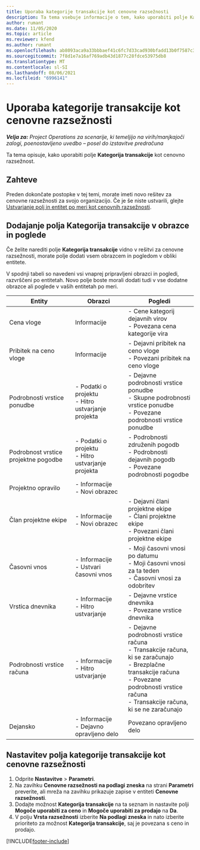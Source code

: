 ```yaml
---
title: Uporaba kategorije transakcije kot cenovne razsežnosti
description: Ta tema vsebuje informacije o tem, kako uporabiti polje Kategorija transakcije kot cenovno razsežnost.
author: rumant
ms.date: 11/05/2020
ms.topic: article
ms.reviewer: kfend
ms.author: rumant
ms.openlocfilehash: ab8093aca9a33bbbaef41c6fc7d33cad930bfadd13b0f7587c3de9032ac0d630
ms.sourcegitcommit: 7f8d1e7a16af769adb43d1877c28fdce53975db8
ms.translationtype: MT
ms.contentlocale: sl-SI
ms.lasthandoff: 08/06/2021
ms.locfileid: "6996141"
---
```

# <a name="use-transaction-category-as-a-pricing-dimension"></a>Uporaba kategorije transakcije kot cenovne razsežnosti


_**Velja za:** Project Operations za scenarije, ki temeljijo na virih/manjkajoči zalogi, poenostavljeno uvedbo – posel do izstavitve predračuna_


Ta tema opisuje, kako uporabiti polje **Kategorija transakcije** kot cenovno razsežnost. 

## <a name="prerequisites"></a>Zahteve
Preden dokončate postopke v tej temi, morate imeti novo rešitev za cenovne razsežnosti za svojo organizacijo. Če je še niste ustvarili, glejte [Ustvarjanje polj in entitet po meri kot cenovnih razsežnosti](create-custom-fields-entities-pricing-dimensions.md).

## <a name="add-the-transaction-category-field-to-forms-and-views"></a>Dodajanje polja Kategorija transakcije v obrazce in poglede
Če želite narediti polje **Kategorija transakcije** vidno v rešitvi za cenovne razsežnosti, morate polje dodati vsem obrazcem in pogledom v obliki entitete.

V spodnji tabeli so navedeni vsi vnaprej pripravljeni obrazci in pogledi, razvrščeni po entitetah. Novo polje boste morali dodati tudi v vse dodatne obrazce ali poglede v vaših entitetah po meri.

|  Entity        | Obrazci     |Pogledi        |
| ------------------------------|---------------------------------|----------------------------------|
|  Cena vloge| Informacije |- Cene kategorij dejavnih virov<br> - Povezana cena kategorije vira |
|  Pribitek na ceno vloge| Informacije|- Dejavni pribitek na ceno vloge<br>- Povezani pribitek na ceno vloge |
|  Podrobnosti vrstice ponudbe|- Podatki o projektu<br>- Hitro ustvarjanje projekta| - Dejavne podrobnosti vrstice ponudbe<br>- Skupne podrobnosti vrstice ponudbe<br>- Povezane podrobnosti vrstice ponudbe |
|  Podrobnost vrstice projektne pogodbe|- Podatki o projektu<br>- Hitro ustvarjanje projekta|- Podrobnosti združenih pogodb<br>- Podrobnosti dejavnih pogodb<br>- Povezane podrobnosti pogodbe |
|  Projektno opravilo|- Informacije<br>- Novi obrazec| &nbsp; |
|  Član projektne ekipe|- Informacije<br>- Novi obrazec|- Dejavni člani projektne ekipe<br>- Člani projektne ekipe<br>- Povezani člani projektne ekipe |
|  Časovni vnos|- Informacije<br>- Ustvari časovni vnos|- Moji časovni vnosi po datumu<br>- Moji časovni vnosi za ta teden<br>- Časovni vnosi za odobritev|
|  Vrstica dnevnika|- Informacije<br>- Hitro ustvarjanje|- Dejavne vrstice dnevnika<br>- Povezane vrstice dnevnika|
|  Podrobnosti vrstice računa|- Informacije<br>- Hitro ustvarjanje|- Dejavne podrobnosti vrstice računa<br>- Transakcije računa, ki se zaračunajo<br>- Brezplačne transakcije računa<br>- Povezane podrobnosti vrstice računa <br>- Transakcije računa, ki se ne zaračunajo|
|  Dejansko|- Informacije<br>- Dejavno opravljeno delo| Povezano opravljeno delo |

## <a name="set-up-the-transaction-category-field-as-a-pricing-dimension"></a>Nastavitev polja kategorije transakcije kot cenovne razsežnosti

1. Odprite **Nastavitve** > **Parametri**. 
2. Na zavihku **Cenovne razsežnosti na podlagi zneska** na strani **Parametri** preverite, ali mreža na zavihku prikazuje zapise v entiteti **Cenovne razsežnosti**.
3. Dodajte možnost **Kategorija transakcije** na ta seznam in nastavite polji **Mogoče uporabiti za ceno** in **Mogoče uporabiti za prodajo** na **Da**.
4. V polju **Vrsta razsežnosti** izberite **Na podlagi zneska** in nato izberite prioriteto za možnost **Kategorija transakcije**, saj je povezana s ceno in prodajo.


[!INCLUDE[footer-include](../includes/footer-banner.md)]